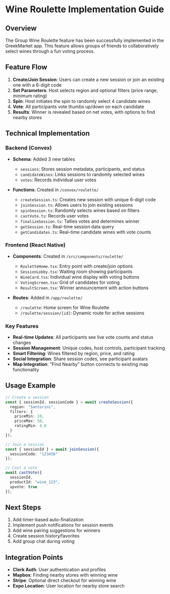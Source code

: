 # Wine Roulette Implementation Guide

## Overview
The Group Wine Roulette feature has been successfully implemented in the GreekMarket app. This feature allows groups of friends to collaboratively select wines through a fun voting process.

## Feature Flow
1. **Create/Join Session**: Users can create a new session or join an existing one with a 6-digit code
2. **Set Parameters**: Host selects region and optional filters (price range, minimum rating)
3. **Spin**: Host initiates the spin to randomly select 4 candidate wines
4. **Vote**: All participants vote thumbs up/down on each candidate
5. **Results**: Winner is revealed based on net votes, with options to find nearby stores

## Technical Implementation

### Backend (Convex)
- **Schema**: Added 3 new tables
  - `sessions`: Stores session metadata, participants, and status
  - `candidateWines`: Links sessions to randomly selected wines
  - `votes`: Records individual user votes

- **Functions**: Created in `/convex/roulette/`
  - `createSession.ts`: Creates new session with unique 6-digit code
  - `joinSession.ts`: Allows users to join existing sessions
  - `spinSession.ts`: Randomly selects wines based on filters
  - `castVote.ts`: Records user votes
  - `finalizeSession.ts`: Tallies votes and determines winner
  - `getSession.ts`: Real-time session data query
  - `getCandidates.ts`: Real-time candidate wines with vote counts

### Frontend (React Native)
- **Components**: Created in `/src/components/roulette/`
  - `RouletteHome.tsx`: Entry point with create/join options
  - `SessionLobby.tsx`: Waiting room showing participants
  - `WineCard.tsx`: Individual wine display with voting buttons
  - `VotingScreen.tsx`: Grid of candidates for voting
  - `ResultScreen.tsx`: Winner announcement with action buttons

- **Routes**: Added in `/app/roulette/`
  - `/roulette`: Home screen for Wine Roulette
  - `/roulette/session/[id]`: Dynamic route for active sessions

### Key Features
- **Real-time Updates**: All participants see live vote counts and status changes
- **Session Management**: Unique codes, host controls, participant tracking
- **Smart Filtering**: Wines filtered by region, price, and rating
- **Social Integration**: Share session codes, see participant avatars
- **Map Integration**: "Find Nearby" button connects to existing map functionality

## Usage Example
```typescript
// Create a session
const { sessionId, sessionCode } = await createSession({
  region: "Santorini",
  filters: {
    priceMin: 10,
    priceMax: 50,
    ratingMin: 4.0
  }
});

// Join a session
const { sessionId } = await joinSession({ 
  sessionCode: "123456" 
});

// Cast a vote
await castVote({
  sessionId,
  productId: "wine_123",
  upvote: true
});
```

## Next Steps
1. Add timer-based auto-finalization
2. Implement push notifications for session events
3. Add wine pairing suggestions for winners
4. Create session history/favorites
5. Add group chat during voting

## Integration Points
- **Clerk Auth**: User authentication and profiles
- **Mapbox**: Finding nearby stores with winning wine
- **Stripe**: Optional direct checkout for winning wine
- **Expo Location**: User location for nearby store search